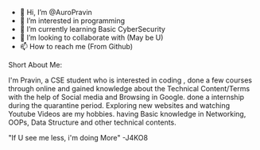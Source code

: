 - 👋 Hi, I’m @AuroPravin
- 👀 I’m interested in programming
- 🌱 I’m currently learning Basic CyberSecurity
- 💞️ I’m looking to collaborate with (May be U)
- 📫 How to reach me (From Github)

Short About Me:
  
  I'm Pravin, a CSE student who is interested in coding , done a few courses through online and 
  gained knowledge about the Technical Content/Terms with the help of Social media and Browsing in Google.
  done a internship during the quarantine period. Exploring new websites and watching Youtube Videos are my hobbies.
  having Basic knowledge in Networking, OOPs, Data Structure and other technical contents.
  
  "If U see me less, i'm doing More"
                                    -J4KO8

<!---
AuroPravin/AuroPravin is a ✨ special ✨ repository because its `README.md` (this file) appears on your GitHub profile.
You can click the Preview link to take a look at your changes.
--->
